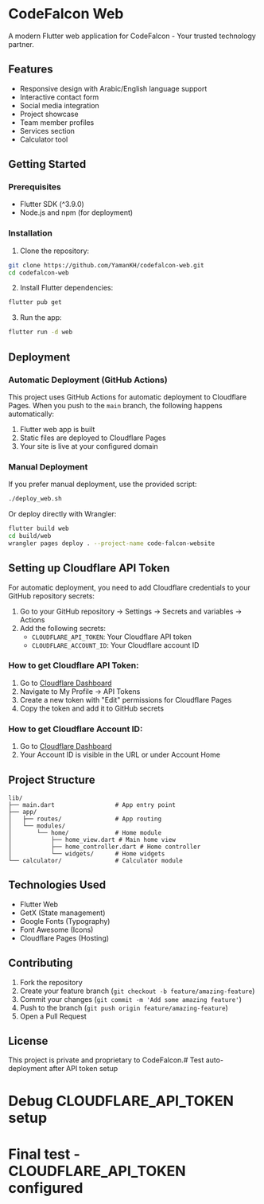 # CodeFalcon Web

A modern Flutter web application for CodeFalcon - Your trusted technology partner.

## Features

- Responsive design with Arabic/English language support
- Interactive contact form
- Social media integration
- Project showcase
- Team member profiles
- Services section
- Calculator tool

## Getting Started

### Prerequisites

- Flutter SDK (^3.9.0)
- Node.js and npm (for deployment)

### Installation

1. Clone the repository:
```bash
git clone https://github.com/YamanKH/codefalcon-web.git
cd codefalcon-web
```

2. Install Flutter dependencies:
```bash
flutter pub get
```

3. Run the app:
```bash
flutter run -d web
```

## Deployment

### Automatic Deployment (GitHub Actions)

This project uses GitHub Actions for automatic deployment to Cloudflare Pages. When you push to the `main` branch, the following happens automatically:

1. Flutter web app is built
2. Static files are deployed to Cloudflare Pages
3. Your site is live at your configured domain

### Manual Deployment

If you prefer manual deployment, use the provided script:

```bash
./deploy_web.sh
```

Or deploy directly with Wrangler:

```bash
flutter build web
cd build/web
wrangler pages deploy . --project-name code-falcon-website
```

## Setting up Cloudflare API Token

For automatic deployment, you need to add Cloudflare credentials to your GitHub repository secrets:

1. Go to your GitHub repository → Settings → Secrets and variables → Actions
2. Add the following secrets:
   - `CLOUDFLARE_API_TOKEN`: Your Cloudflare API token
   - `CLOUDFLARE_ACCOUNT_ID`: Your Cloudflare account ID

### How to get Cloudflare API Token:

1. Go to [Cloudflare Dashboard](https://dash.cloudflare.com/)
2. Navigate to My Profile → API Tokens
3. Create a new token with "Edit" permissions for Cloudflare Pages
4. Copy the token and add it to GitHub secrets

### How to get Cloudflare Account ID:

1. Go to [Cloudflare Dashboard](https://dash.cloudflare.com/)
2. Your Account ID is visible in the URL or under Account Home

## Project Structure

```
lib/
├── main.dart                 # App entry point
├── app/
│   ├── routes/               # App routing
│   └── modules/
│       └── home/             # Home module
│           ├── home_view.dart # Main home view
│           ├── home_controller.dart # Home controller
│           └── widgets/      # Home widgets
└── calculator/               # Calculator module
```

## Technologies Used

- Flutter Web
- GetX (State management)
- Google Fonts (Typography)
- Font Awesome (Icons)
- Cloudflare Pages (Hosting)

## Contributing

1. Fork the repository
2. Create your feature branch (`git checkout -b feature/amazing-feature`)
3. Commit your changes (`git commit -m 'Add some amazing feature'`)
4. Push to the branch (`git push origin feature/amazing-feature`)
5. Open a Pull Request

## License

This project is private and proprietary to CodeFalcon.# Test auto-deployment after API token setup
# Debug CLOUDFLARE_API_TOKEN setup
# Final test - CLOUDFLARE_API_TOKEN configured
